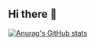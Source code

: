 ## Hi there 👋


[![Anurag's GitHub stats](https://github-readme-stats.vercel.app/api?username=Sierraki)](https://github.com/anuraghazra/github-readme-stats)


<!--START_SECTION:waka-->
<!--END_SECTION:waka-->
<!--START_SECTION:SHOW_LANGUAGE>

<!--END_SECTION:SHOW_LANGUAGE>

